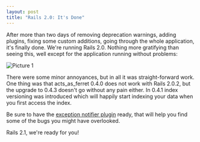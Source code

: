 ```yaml
---
layout: post
title: "Rails 2.0: It's Done"
---
```

After more than two days of removing deprecation warnings, adding plugins, fixing some custom additions, going through the whole application, it's finally done. We're running Rails 2.0. Nothing more gratifying than seeing this, well except for the application running without problems:

<img src="http://img.skitch.com/20080421-1qxtnd66agwxxs1g3f2kii5wxn.jpg" alt="Picture 1"/>

There were some minor annoyances, but in all it was straight-forward work. One thing was that acts_as_ferret 0.4.0 does not work with Rails 2.0.2, but the upgrade to 0.4.3 doesn't go without any pain either. In 0.4.1 index versioning was introduced which will happily start indexing your data when you first access the index.

Be sure to have the [exception notifier plugin](http://agilewebdevelopment.com/plugins/exception_notifier) ready, that will help you find some of the bugs you might have overlooked.

Rails 2.1, we're ready for you!